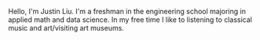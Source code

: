 Hello, I'm Justin Liu. I'm a freshman in the engineering school majoring in applied math and data science. In my free time I like to listening to classical music and art/visiting art museums. 
